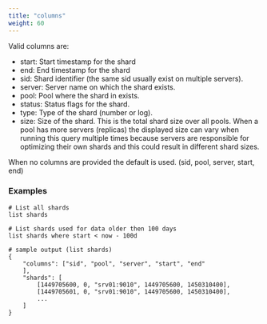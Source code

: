 ```yaml
---
title: "columns"
weight: 60
---
```


Valid columns are:

- start: Start timestamp for the shard
- end: End timestamp for the shard
- sid: Shard identifier (the same sid usually exist on multiple servers).
- server: Server name on which the shard exists.
- pool: Pool where the shard in exists.
- status: Status flags for the shard.
- type: Type of the shard (number or log).
- size: Size of the shard. This is the total shard size over all pools. When a
    pool has more servers (replicas) the displayed size can vary when running
    this query multiple times because servers are responsible for optimizing
    their own shards and this could result in different shard sizes.

When no columns are provided the default is used. (sid, pool, server, start, end)

### Examples

    # List all shards
    list shards

    # List shards used for data older then 100 days
    list shards where start < now - 100d

    # sample output (list shards)
    {
        "columns": ["sid", "pool", "server", "start", "end"
        ],
        "shards": [
            [1449705600, 0, "srv01:9010", 1449705600, 1450310400],
            [1449705601, 0, "srv01:9010", 1449705600, 1450310400],
            ...
        ]
    }